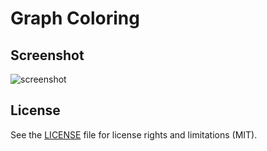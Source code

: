 # Graph Coloring



## Screenshot

![screenshot](https://cloud.githubusercontent.com/assets/3193712/10881740/a0cea856-814c-11e5-86c2-a1ac9214952c.png)



## License

See the [LICENSE](https://github.com/gustavohb/graph-coloring/blob/master/LICENSE.md) file for license rights and limitations (MIT).
